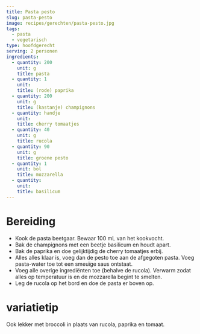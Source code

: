 ```yaml
---
title: Pasta pesto
slug: pasta-pesto
image: recipes/gerechten/pasta-pesto.jpg
tags: 
  - pasta
  - vegetarisch
type: hoofdgerecht
serving: 2 personen
ingredients:
  - quantity: 200
    unit: g
    title: pasta
  - quantity: 1
    unit: 
    title: (rode) paprika
  - quantity: 200
    unit: g
    title: (kastanje) champignons
  - quantity: handje
    unit: 
    title: cherry tomaatjes
  - quantity: 40
    unit: g
    title: rucola
  - quantity: 90
    unit: g
    title: groene pesto
  - quantity: 1
    unit: bol
    title: mozzarella
  - quantity:
    unit: 
    title: basilicum
---
```


# Bereiding
- Kook de pasta beetgaar. Bewaar 100 mL van het kookvocht.
- Bak de champignons met een beetje basilicum en houdt apart.
- Bak de paprika en doe gelijktijdig de cherry tomaatjes erbij. 
- Alles alles klaar is, voeg dan de pesto toe aan de afgegoten pasta. Voeg pasta-water toe tot een smeuïge saus ontstaat.
- Voeg alle overige ingrediënten toe (behalve de rucola). Verwarm zodat alles op temperatuur is en de mozzarella begint te smelten.
- Leg de rucola op het bord en doe de pasta er boven op.

# variatietip
Ook lekker met broccoli in plaats van rucola, paprika en tomaat.
